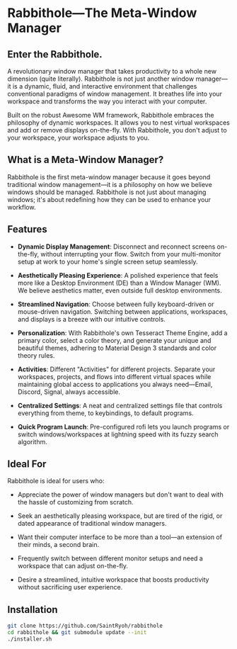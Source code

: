 # Rabbithole—The Meta-Window Manager
## Enter the Rabbithole.
A revolutionary window manager that takes productivity to a whole new dimension (quite literally). Rabbithole is not just another window manager—it is a dynamic, fluid, and interactive environment that challenges conventional paradigms of window management. It breathes life into your workspace and transforms the way you interact with your computer.

Built on the robust Awesome WM framework, Rabbithole embraces the philosophy of dynamic workspaces. It allows you to nest virtual workspaces and add or remove displays on-the-fly. With Rabbithole, you don't adjust to your workspace, your workspace adjusts to you.
## What is a Meta-Window Manager?

Rabbithole is the first meta-window manager because it goes beyond traditional window management—it is a philosophy on how we believe windows should be managed. Rabbithole is not just about managing windows; it's about redefining how they can be used to enhance your workflow.
## Features

- **Dynamic Display Management**: Disconnect and reconnect screens on-the-fly, without interrupting your flow. Switch from your multi-monitor setup at work to your home's single screen setup seamlessly.

- **Aesthetically Pleasing Experience**: A polished experience that feels more like a Desktop Environment (DE) than a Window Manager (WM). We believe aesthetics matter, even outside full desktop environments.

- **Streamlined Navigation**: Choose between fully keyboard-driven or mouse-driven navigation. Switching between applications, workspaces, and displays is a breeze with our intuitive controls.

- **Personalization**: With Rabbithole's own Tesseract Theme Engine, add a primary color, select a color theory, and generate your unique and beautiful themes, adhering to Material Design 3 standards and color theory rules.

- **Activities**: Different "Activities" for different projects. Separate your workspaces, projects, and flows into different virtual spaces while maintaining global access to applications you always need—Email, Discord, Signal, always accessible.

- **Centralized Settings**: A neat and centralized settings file that controls everything from theme, to keybindings, to default programs.

- **Quick Program Launch**: Pre-configured rofi lets you launch programs or switch windows/workspaces at lightning speed with its fuzzy search algorithm.

## Ideal For

Rabbithole is ideal for users who:

- Appreciate the power of window managers but don't want to deal with the hassle of customizing from scratch.

- Seek an aesthetically pleasing workspace, but are tired of the rigid, or dated appearance of traditional window managers.

- Want their computer interface to be more than a tool—an extension of their minds, a second brain.

- Frequently switch between different monitor setups and need a workspace that can adjust on-the-fly.

- Desire a streamlined, intuitive workspace that boosts productivity without sacrificing user experience.



## Installation

```bash
git clone https://github.com/SaintRyoh/rabbithole
cd rabbithole && git submodule update --init
./installer.sh
